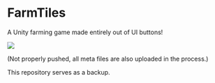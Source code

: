 # FarmTiles
A Unity farming game made entirely out of UI buttons!

![](images/farming.png)


(Not properly pushed, all meta files are also uploaded in the process.)

This repository serves as a backup.

